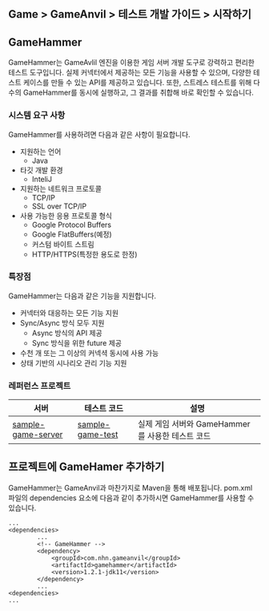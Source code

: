 ## Game > GameAnvil > 테스트 개발 가이드 > 시작하기

## GameHammer

GameHammer는 GameAvlil 엔진을 이용한 게임 서버 개발 도구로 강력하고 편리한 테스트 도구입니다. 실제 커넥터에서 제공하는 모든 기능을 사용할 수 있으며, 다양한 테스트 케이스를 만들 수 있는 API를 제공하고 있습니다. 또한, 스트레스 테스트를 위해 다수의 GameHammer를 동시에 실행하고, 그 결과를 취합해 바로 확인할 수 있습니다.

### 시스템 요구 사항

GameHammer를 사용하려면 다음과 같은 사항이 필요합니다. 

- 지원하는 언어
    - Java
- 타깃 개발 환경
    - InteliJ
- 지원하는 네트워크 프로토콜
    - TCP/IP
    - SSL over TCP/IP
- 사용 가능한 응용 프로토콜 형식
    - Google Protocol Buffers
    - Google FlatBuffers(예정)
    - 커스텀 바이트 스트림
    - HTTP/HTTPS(특정한 용도로 한정)

### 특장점

GameHammer는 다음과 같은 기능을 지원합니다.

- 커넥터와 대응하는 모든 기능 지원
- Sync/Async 방식 모두 지원
    - Async 방식의 API 제공
    - Sync 방식을 위한 future 제공
- 수천 개 또는 그 이상의 커넥셕 동시에 사용 가능
- 상태 기반의 시나리오 관리 기능 지원

### 레퍼런스 프로젝트

| 서버                                                         | 테스트 코드                                                  | 설명                                             |
| ------------------------------------------------------------ | ------------------------------------------------------------ | ------------------------------------------------ |
| [sample-game-server](https://github.com/nhn/gameanvil.sample-game-server.git) | [sample-game-test](https://github.com/nhn/gameanvil.sample-game-test.git) | 실제 게임 서버와 GameHammer를 사용한 테스트 코드 |

## 프로젝트에 GameHamer 추가하기

GameHammer는 GameAnvil과 마찬가지로 Maven을 통해 배포됩니다. pom.xml 파일의 dependencies 요소에 다음과 같이 추가하시면 GameHammer를 사용할 수 있습니다.

```
...
<dependencies>
        ...
        <!-- GameHammer -->
        <dependency>
			<groupId>com.nhn.gameanvil</groupId>
			<artifactId>gamehammer</artifactId>
			<version>1.2.1-jdk11</version>
		</dependency>
        ...
<dependencies>
...        
```